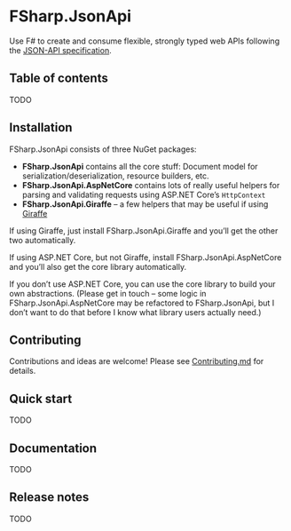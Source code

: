 FSharp.JsonApi
==============

Use F# to create and consume flexible, strongly typed web APIs following the [JSON-API specification](https://jsonapi.org/).

Table of contents
-----------------

TODO

Installation
------------

FSharp.JsonApi consists of three NuGet packages:

* **FSharp.JsonApi** contains all the core stuff: Document model for serialization/deserialization, resource builders, etc.
* **FSharp.JsonApi.AspNetCore** contains lots of really useful helpers for parsing and validating requests using ASP.NET Core’s `HttpContext`
* **FSharp.JsonApi.Giraffe** – a few helpers that may be useful if using [Giraffe](https://github.com/giraffe-fsharp/Giraffe/)

If using Giraffe, just install FSharp.JsonApi.Giraffe and you’ll get the other two automatically.

If using ASP.NET Core, but not Giraffe, install FSharp.JsonApi.AspNetCore and you’ll also get the core library automatically.

If you don’t use ASP.NET Core, you can use the core library to build your own abstractions. (Please get in touch – some logic in FSharp.JsonApi.AspNetCore may be refactored to FSharp.JsonApi, but I don’t want to do that before I know what library users actually need.)

Contributing
------------

Contributions and ideas are welcome! Please see [Contributing.md](https://github.com/cmeeren/FSharp.JsonApi/blob/master/.github/CONTRIBUTING.md) for details.

Quick start
-----------

TODO

Documentation
-------------

TODO

Release notes
-------------

TODO

